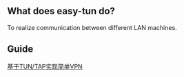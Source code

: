 ## What does easy-tun do?
To realize communication between different LAN machines.
## Guide
[基于TUN/TAP实现简单VPN](https://blog.csdn.net/qq_63445283/article/details/123779498)
